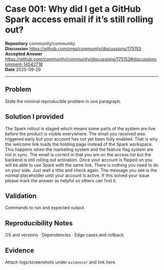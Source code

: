 # Case 001: Why did I get a GitHub Spark access email if it’s still rolling out?

**Repository** community/community  
**Discussion** https://github.com/orgs/community/discussions/175153  
**Accepted Answer** https://github.com/community/community/discussions/175153#discussioncomment-14542718  
**Date** 2025-09-29

---

## Problem
State the minimal reproducible problem in one paragraph.

## Solution I provided
The Spark rollout is staged which means some parts of the system are live before the product is visible everywhere. The email you received was triggered early but your account has not yet been fully enabled. That is why the welcome link loads the holding page instead of the Spark workspace. This happens when the marketing system and the feature flag system are not in sync. The email is correct in that you are on the access list but the backend is still rolling out activation. Once your account is flipped on you will be able to use Spark with the same link. There is nothing you need to do on your side. Just wait a little and check again. The message you see is the normal placeholder until your account is active. If this solved your issue please mark the answer as helpful so others can find it.

## Validation
Commands to run and expected output.

## Reproducibility Notes
OS and versions · Dependencies · Edge cases and rollback

## Evidence
Attach logs/screenshots under `evidence/` and link here.

